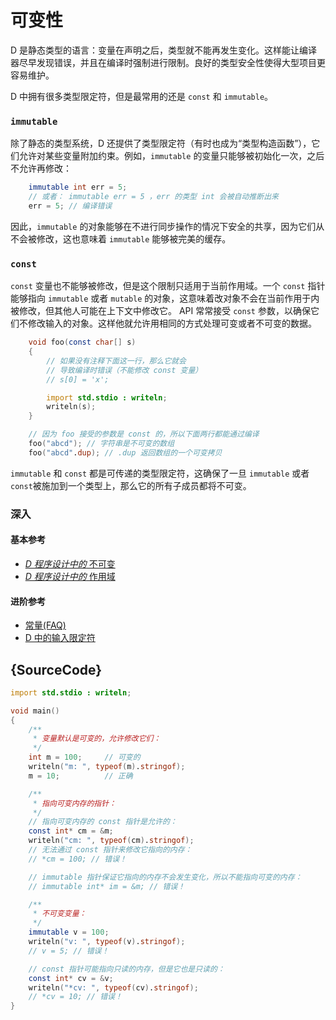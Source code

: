 # 可变性

D 是静态类型的语言：变量在声明之后，类型就不能再发生变化。这样能让编译器尽早发现错误，并且在编译时强制进行限制。良好的类型安全性使得大型项目更容易维护。

D 中拥有很多类型限定符，但是最常用的还是 `const` 和 `immutable`。

### `immutable`

除了静态的类型系统，D 还提供了类型限定符（有时也成为“类型构造函数”），它们允许对某些变量附加约束。例如，`immutable` 的变量只能够被初始化一次，之后不允许再修改：

```d
    immutable int err = 5;
    // 或者： immutable err = 5 ，err 的类型 int 会被自动推断出来
    err = 5; // 编译错误
```

因此，`immutable` 的对象能够在不进行同步操作的情况下安全的共享，因为它们从不会被修改，这也意味着 `immutable` 能够被完美的缓存。

### `const`

`const` 变量也不能够被修改，但是这个限制只适用于当前作用域。一个 `const` 指针能够指向 `immutable` 或者 `mutable` 的对象，这意味着改对象不会在当前作用于内被修改，但其他人可能在上下文中修改它。
API 常常接受 `const` 参数，以确保它们不修改输入的对象。这样他就允许用相同的方式处理可变或者不可变的数据。

```d
    void foo(const char[] s)
    {
        // 如果没有注释下面这一行，那么它就会
        // 导致编译时错误（不能修改 const 变量）
        // s[0] = 'x';

        import std.stdio : writeln;
        writeln(s);
    }

    // 因为 foo 接受的参数是 const 的，所以下面两行都能通过编译
    foo("abcd"); // 字符串是不可变的数组
    foo("abcd".dup); // .dup 返回数组的一个可变拷贝
```

`immutable` 和 `const` 都是可传递的类型限定符，这确保了一旦 `immutable` 或者 `const`被施加到一个类型上，那么它的所有子成员都将不可变。

### 深入

#### 基本参考

- [_D 程序设计中的_ 不可变](http://ddili.org/ders/d.en/const_and_immutable.html)
- [_D 程序设计中的_ 作用域](http://ddili.org/ders/d.en/name_space.html)

#### 进阶参考

- [常量(FAQ)](https://dlang.org/const-faq.html)
- [D 中的输入限定符](https://dlang.org/spec/const3.html)

## {SourceCode}

```d
import std.stdio : writeln;

void main()
{
    /**
     * 变量默认是可变的，允许修改它们：
     */
    int m = 100;     // 可变的
    writeln("m: ", typeof(m).stringof);
    m = 10;          // 正确

    /**
     * 指向可变内存的指针：
     */
    // 指向可变内存的 const 指针是允许的：
    const int* cm = &m;
    writeln("cm: ", typeof(cm).stringof);
    // 无法通过 const 指针来修改它指向的内存：
    // *cm = 100; // 错误！

    // immutable 指针保证它指向的内存不会发生变化，所以不能指向可变的内存：
    // immutable int* im = &m; // 错误！

    /**
     * 不可变变量：
     */
    immutable v = 100;
    writeln("v: ", typeof(v).stringof);
    // v = 5; // 错误！

    // const 指针可能指向只读的内存，但是它也是只读的：
    const int* cv = &v;
    writeln("*cv: ", typeof(cv).stringof);
    // *cv = 10; // 错误！
}
```
